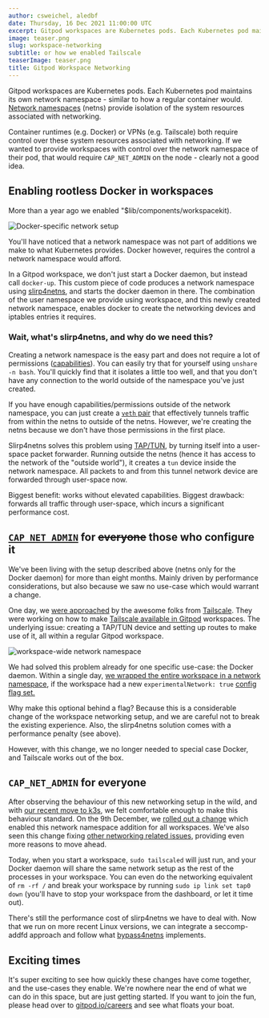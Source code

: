 ```yaml
---
author: csweichel, aledbf
date: Thursday, 16 Dec 2021 11:00:00 UTC
excerpt: Gitpod workspaces are Kubernetes pods. Each Kubernetes pod maintains its own network namespace - similar to how a regular container would. We use a combination of user and network namespaces to enable features you wouldn't find in a normal Kubernetes pod.
image: teaser.png
slug: workspace-networking
subtitle: or how we enabled Tailscale
teaserImage: teaser.png
title: Gitpod Workspace Networking
---
```


<script context="module">
  export const prerender = true;
</script>

Gitpod workspaces are Kubernetes pods. Each Kubernetes pod maintains its own network namespace - similar to how a regular container would. [Network namespaces](https://man7.org/linux/man-pages/man7/network_namespaces.7.html) (netns) provide isolation of the system resources associated with networking.

Container runtimes (e.g. Docker) or VPNs (e.g. Tailscale) both require control over these system resources associated with networking. If we wanted to provide workspaces with control over the network namespace of their pod, that would require `CAP_NET_ADMIN` on the node - clearly not a good idea.

## Enabling rootless Docker in workspaces

More than a year ago we enabled "$lib/components/workspacekit).

![Docker-specific network setup](../../../static/images/blog/workspace-networking/old-setup.png)

You'll have noticed that a network namespace was not part of additions we make to what Kubernetes provides. Docker however, requires the control a network namespace would afford.

In a Gitpod workspace, we don't just start a Docker daemon, but instead call `docker-up`. This custom piece of code produces a network namespace using [slirp4netns](https://github.com/rootless-containers/slirp4netns), and starts the docker daemon in there. The combination of the user namespace we provide using workspace, and this newly created network namespace, enables docker to create the networking devices and iptables entries it requires.

### Wait, what's slirp4netns, and why do we need this?

Creating a network namespace is the easy part and does not require a lot of permissions ([capabilities](https://linux.die.net/man/7/capabilities)). You can easily try that for yourself using `unshare -n bash`. You'll quickly find that it isolates a little too well, and that you don't have any connection to the world outside of the namespace you've just created.

If you have enough capabilities/permissions outside of the network namespace, you can just create a [`veth` pair](https://man7.org/linux/man-pages/man4/veth.4.html) that effectively tunnels traffic from within the netns to outside of the netns. However, we're creating the netns because we don't have those permissions in the first place.

Slirp4netns solves this problem using [TAP/TUN](https://www.kernel.org/doc/html/v5.12/networking/tuntap.html), by turning itself into a user-space packet forwarder. Running outside the netns (hence it has access to the network of the "outside world"), it creates a `tun` device inside the network namespace. All packets to and from this tunnel network device are forwarded through user-space now.

Biggest benefit: works without elevated capabilities. Biggest drawback: forwards all traffic through user-space, which incurs a significant performance cost.

## [`CAP_NET_ADMIN`](<https://man7.org/linux/man-pages/man7/capabilities.7.html#:~:text=using%20mknod(2).-,CAP_NET_ADMIN,-Perform%20various%20network>) for ~~everyone~~ those who configure it

We've been living with the setup described above (netns only for the Docker daemon) for more than eight months. Mainly driven by performance considerations, but also because we saw no use-case which would warrant a change.

One day, we [were approached](https://github.com/gitpod-io/gitpod/issues/3258#issuecomment-949576242) by the awesome folks from [Tailscale](https://tailscale.com/). They were working on how to make [Tailscale available in Gitpod](/blog/tailscale) workspaces. The underlying issue: creating a TAP/TUN device and setting up routes to make use of it, all within a regular Gitpod workspace.

![workspace-wide network namespace](../../../static/images/blog/workspace-networking/new-setup.png)

We had solved this problem already for one specific use-case: the Docker daemon. Within a single day, [we wrapped the entire workspace in a network namespace](https://github.com/gitpod-io/gitpod/pull/6409), if the workspace had a new `experimentalNetwork: true` [config flag set.](https://github.com/gitpod-io/demo-tailscale-with-gitpod/blob/1091c778c7e608d58e6e3cb1d494c73d5b255558/.gitpod.yml#L12)

Why make this optional behind a flag? Because this is a considerable change of the workspace networking setup, and we are careful not to break the existing experience. Also, the slirp4netns solution comes with a performance penalty (see above).

However, with this change, we no longer needed to special case Docker, and Tailscale works out of the box.

## `CAP_NET_ADMIN` for everyone

After observing the behaviour of this new networking setup in the wild, and with [our recent move to k3s](https://twitter.com/csweichel/status/1468239388115099669), we felt comfortable enough to make this behaviour standard. On the 9th December, we [rolled out a change](https://github.com/gitpod-io/gitpod/pull/7063#event-5739083230) which enabled this network namespace addition for all workspaces. We've also seen this change fixing [other networking related issues](https://github.com/gitpod-io/gitpod/issues/6446), providing even more reasons to move ahead.

Today, when you start a workspace, `sudo tailscaled` will just run, and your Docker daemon will share the same network setup as the rest of the processes in your workspace. You can even do the networking equivalent of `rm -rf /` and break your workspace by running `sudo ip link set tap0 down` (you'll have to stop your workspace from the dashboard, or let it time out).

There's still the performance cost of slirp4netns we have to deal with. Now that we run on more recent Linux versions, we can integrate a seccomp-addfd approach and follow what [bypass4netns](https://github.com/rootless-containers/bypass4netns) implements.

## Exciting times

It's super exciting to see how quickly these changes have come together, and the use-cases they enable. We're nowhere near the end of what we can do in this space, but are just getting started. If you want to join the fun, please head over to [gitpod.io/careers](http://gitpod.io/careers) and see what floats your boat.
